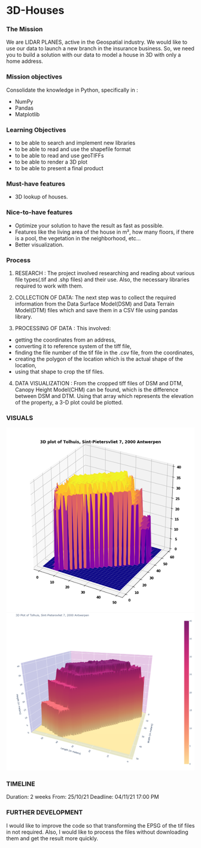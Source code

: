 # 3D-Houses

### The Mission

We are LIDAR PLANES, active in the Geospatial industry. We would like to use our data to launch a new branch in the insurance business. So, we need you to build a solution with our data to model a house in 3D with only a home address.

### Mission objectives

Consolidate the knowledge in Python, specifically in :

* NumPy
* Pandas
* Matplotlib

### Learning Objectives

* to be able to search and implement new libraries
* to be able to read and use the shapefile format
* to be able to read and use geoTIFFs
* to be able to render a 3D plot
* to be able to present a final product

### Must-have features

* 3D lookup of houses.

### Nice-to-have features

* Optimize your solution to have the result as fast as possible.
* Features like the living area of the house in m², how many floors, if there is a pool, the vegetation in the neighborhood, etc...
* Better visualization.

### Process 

1. RESEARCH : The project involved researching and reading about various file types(.tif and .shp files) and their use. Also, the necessary libraries required to work with them.

2. COLLECTION OF DATA: The next step was to collect the required information from the Data Surface Model(DSM) and Data Terrain Model(DTM) files which and save them in a CSV file using pandas library.

3. PROCESSING OF DATA : This involved:

* getting the coordinates from an address, 
* converting it to reference system of the tiff file, 
* finding the file number of the tif file in the .csv file, from the coordinates,
* creating the polygon of the location which is the actual shape of the location,
* using that shape to crop the tif files.

4. DATA VISUALIZATION : From the cropped tiff files of DSM and DTM, Canopy Height Model(CHM) can be found, which is the difference between DSM and DTM. Using that array which represents the elevation of the property, a 3-D plot could be plotted.

### VISUALS
![](The_Beacon_3D-Plot_matplotlib.png)
![](The_Beacon_3D-Plot_Plotly.png)


### TIMELINE

Duration: 2 weeks
From: 25/10/21
Deadline: 04/11/21 17:00 PM

### FURTHER DEVELOPMENT

I would like to improve the code so that transforming the EPSG of the tif files in not required. Also, I would like to process the files without downloading them and get the result more quickly.